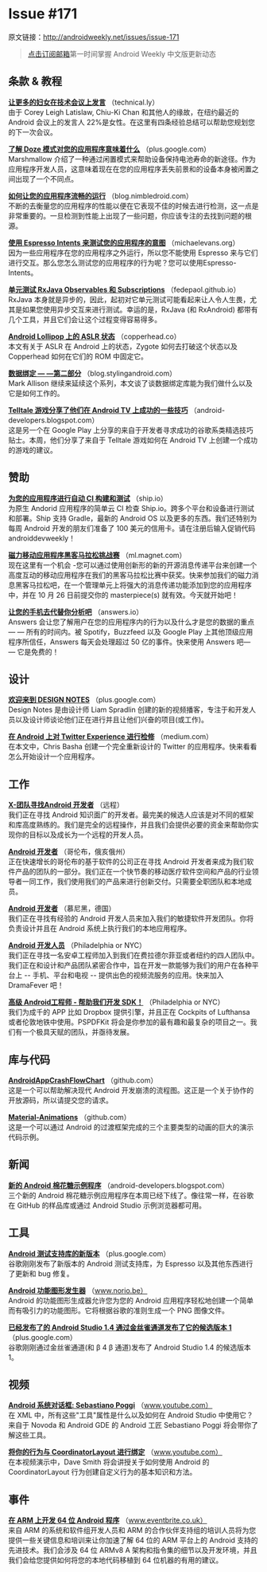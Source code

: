 
# Issue #171

>
原文链接：<http://androidweekly.net/issues/issue-171>

> [点击订阅邮箱](http://tinyletter.com/androidweeklycn)第一时间掌握 Android Weekly 中文版更新动态

## 条款 & 教程

**[让更多的妇女在技术会议上发言](http://technical.ly/philly/2015/09/15/corey-leigh-latislaw-droidcon-keynote/)**
（technical.ly）  
由于 Corey Leigh Latislaw, Chiu-Ki Chan 和其他人的缘故，在纽约最近的 Android 会议上的发言人 22%是女性。在这里有四条经验总结可以帮助您规划您的下一次会议。

**[了解 Doze 模式对您的应用程序意味着什么](https://plus.google.com/+AndroidDevelopers/posts/94jCkmG4jff)**
（plus.google.com）  
Marshmallow 介绍了一种通过闲置模式来帮助设备保持电池寿命的新途径。作为应用程序开发人员，这意味着现在在您的应用程序丢失前景和的设备本身被闲置之间出现了一个不同点。

**[如何让您的应用程序流畅的运行](http://blog.nimbledroid.com/2015/09/17/how-to-make-your-application-fluid.html)**
（blog.nimbledroid.com）  
不断的去衡量您的应用程序的性能以便在它表现不佳的时候去进行检测，这一点是非常重要的。一旦检测到性能上出现了一些问题，你应该专注的去找到问题的根源。

**[使用 Espresso Intents 来测试您的应用程序的意图](http://michaelevans.org/blog/2015/09/15/testing-intents-with-espresso-intents/)**
（michaelevans.org）  
因为一些应用程序在您的应用程序之外运行，所以您不能使用 Espresso 来与它们进行交互。那么您怎么测试您的应用程序的行为呢？您可以使用Espresso-Intents。

**[单元测试 RxJava Observables 和 Subscriptions](http://fedepaol.github.io/blog/2015/09/13/testing-rxjava-observables-subscriptions/)**
（fedepaol.github.io）  
RxJava 本身就是异步的，因此，起初对它单元测试可能看起来让人令人生畏，尤其是如果您使用异步交互来进行测试。幸运的是，RxJava (和 RxAndroid) 都带有几个工具，并且它们会让这个过程变得容易得多。

**[Android Lollipop 上的 ASLR 状态](https://copperhead.co/2015/05/11/aslr-android-zygote)**
（copperhead.co）  
本文有关于 ASLR 在 Android 上的状态，Zygote 如何去打破这个状态以及 Copperhead 如何在它们的 ROM 中固定它。

**[数据绑定 — —第二部分](https://blog.stylingandroid.com/data-binding-part-2/)**
（blog.stylingandroid.com）  
Mark Allison 继续来延续这个系列，本文谈了谈数据绑定库能为我们做什么以及它是如何工作的。

**[Telltale 游戏分享了他们在 Android TV 上成功的一些技巧](http://android-developers.blogspot.com/2015/09/telltale-games-share-their-tips-for.html)**
（android-developers.blogspot.com）  
这是另一个在 Google Play 上分享的来自于开发者寻求成功的谷歌系类精选技巧贴士。本周，他们分享了来自于 Telltale 游戏如何在 Android TV 上创建一个成功的游戏的建议。

## 赞助

**[为您的应用程序进行自动 CI 构建和测试](https://ship.io/landing/?utm_source=androiddevweekly)**
（ship.io）  
为原生 Andorid 应用程序的简单云 CI 检查 Ship.io。跨多个平台和设备进行测试和部署。Ship 支持 Gradle，最新的 Android OS 以及更多的东西。我们还特别为每周 Android 开发的朋友们准备了 100 美元的信用卡。请在注册后输入促销代码 androiddevweekly！

**[磁力移动应用程序黑客马拉松挑战赛](http://ml.magnet.com/devpost-challengeAndroid.html)**
（ml.magnet.com）  
现在这里有一个机会 -您可以通过使用创新形的新的开源消息传递平台来创建一个高度互动的移动应用程序在我们的黑客马拉松比赛中获奖。快来参加我们的磁力消息黑客马拉松吧，在一个管理单元上将强大的消息传递功能添加到您的应用程序中，并在 10 月 26 日前提交你的 masterpiece(s) 就有效。今天就开始吧！

**[让您的手机去代替你分析吧](https://answers.io/?utm_source=sponsor&utm_medium=androidweekly&utm_campaign=androidweekly_9.13.2015&utm_content=sponsor_link)**
（answers.io）  
Answers 会让您了解用户在您的应用程序内的行为以及什么才是您的数据的重点 — — 所有的时间内。被 Spotify，Buzzfeed 以及 Google Play 上其他顶级应用程序所信任，Answers 每天会处理超过 50 亿的事件。快来使用 Answers 吧— — 它是免费的！

## 设计

**[欢迎来到 DESIGN NOTES](https://plus.google.com/+LiamSpradlin/posts/jVzRHAq3Vno)**
（plus.google.com）  
Design Notes 是由设计师 Liam Spradlin 创建的新的视频播客，专注于和开发人员以及设计师谈论他们正在进行并且让他们兴奋的项目(或工作)。

**[在 Android 上对 Twitter Experience 进行检修](https://medium.com/@BashaChris/overhauling-the-twitter-experience-on-android-80f5b09e7c67)**
（medium.com）  
在本文中，Chris Basha 创建一个完全重新设计的 Twitter 的应用程序。快来看看怎么开始设计一个应用程序。

## 工作

**[X-团队寻找Android 开发者](http://bit.ly/1LlB1jB)**
（远程）  
我们正在寻找 Android 知识面广的开发者。最完美的候选人应该是对不同的框架和库高度熟练的。我们是完全的远程操作，并且我们会提供必要的资金来帮助你实现你的目标以及成长为一个远程的开发人员。

**[Android 开发者](http://columbus.craigslist.org/web/5216365723.html)**
（哥伦布，俄亥俄州）  
正在快速增长的哥伦布的基于软件的公司正在寻找 Android 开发者来成为我们软件产品的团队的一部分。我们正在一个快节奏的移动医疗软件空间和产品的行业领导者一同工作，我们使用我们的产品来进行创新交付。只需要全职团队和本地成员。

**[Android 开发者](https://de.scalable.capital/wp-content/uploads/2015/09/20150914_Android_developer.pdf)**
（慕尼黑，德国）  
我们正在寻找有经验的 Android 开发人员来加入我们的敏捷软件开发团队。你将负责设计并且在 Android 系统上执行我们的本地应用程序。

**[Android 开发人员](http://www.jsco.re/3c4l)**
（Philadelphia or NYC）  
我们正在寻找一名安卓工程师加入到我们在费拉德尔菲亚或者纽约的四人团队中。我们正在和设计和产品团队紧密合作中，旨在开发一款能够为我们的用户在各种平台上 -- 手机、平台和电视 -- 提供出色的视频流服务的应用。快来加入 DramaFever 吧！

**[高级 Android工程师 - 帮助我们开发 SDK！](https://pspdfkit.com/jobs/#section_android)**
（Philadelphia or NYC）  
我们为成千的 APP 比如 Dropbox 提供引擎，并且正在 Cockpits of Lufthansa 或者伦敦地铁中使用。PSPDFKit 将会是你参加的最有趣和最复杂的项目之一。我们有一个极具天赋的团队，并亟待发展。

## 库与代码

**[AndroidAppCrashFlowChart](https://github.com/octohub/AndroidAppCrashFlowChart)**
（github.com）  
这是一个可以帮助解决现代 Android 开发崩溃的流程图。这正是一个关于协作的开放源码，所以请提交您的请求。

**[Material-Animations](https://github.com/lgvalle/Material-Animations)**
（github.com）  
这是一个可以通过 Android 的过渡框架完成的三个主要类型的动画的巨大的演示代码示例。

## 新闻

**[新的 Android 棉花糖示例程序](http://android-developers.blogspot.com/2015/09/new-android-marshmallow-sample-apps.html)**
（android-developers.blogspot.com）  
三个新的 Android 棉花糖示例应用程序在本周已经下线了。像往常一样，在谷歌在 GitHub 的样品库或通过 Android Studio 示例浏览器都可用。

## 工具

**[Android 测试支持库的新版本](https://plus.google.com/+AndroidDevelopers/posts/SXVtgnoKcAY)**
（plus.google.com）  
谷歌刚刚发布了新版本的 Android 测试支持库，为 Espresso 以及其他东西进行了更新和 bug 修复。

**[Android 功能图形发生器](http://www.norio.be/android-feature-graphic-generator/)**
（www.norio.be）  
Android 的功能图形生成器允许您为您的 Android 应用程序轻松地创建一个简单而有吸引力的功能图形。它将根据谷歌的准则生成一个 PNG 图像文件。

**[已经发布了的 Android Studio 1.4 通过金丝雀通道发布了它的候选版本 1 ](https://plus.google.com/+AndroidDevelopers/posts/9xKdWFJUWjN)**
（plus.google.com）  
谷歌刚刚通过金丝雀通道(和 β 4 β 通道)发布了 Android Studio 1.4 的候选版本 1。

## 视频

**[Android 系统对话框: Sebastiano Poggi](https://www.youtube.com/watch?v=LilvK3N-5dU&feature=youtu.be)**
（www.youtube.com）  
在 XML 中，所有这些"工具"属性是什么以及如何在 Android Studio 中使用它？来自于 Novoda 和 Android GDE 的 Android 工匠 Sebastiano Poggi 将会带你了解这些工具。

**[将你的行为与 CoordinatorLayout 进行绑定](https://www.youtube.com/watch?v=x5o2hGMMmIw&feature=youtu.be)**
（www.youtube.com）  
在本视频演示中，Dave Smith 将会讲授关于如何使用 Android 的 CoordinatorLayout 行为创建自定义行为的基本知识和方法。

## 事件

**[在 ARM 上开发 64 位 Android 程序](https://www.eventbrite.co.uk/e/developing-for-64-bit-android-on-arm-tickets-16815505630)**
（www.eventbrite.co.uk）  
来自 ARM 的系统和软件组开发人员和 ARM 的合作伙伴支持组的培训人员将为您提供一些关键信息和培训来让你加速了解 64 位的 ARM 平台上的 Android 支持的先进技术。我们会涉及 64 位 ARMv8 A 架构和指令集的细节以及开发环境，并且我们会给您提供如何将您的本地代码移植到 64 位机器的有用的建议。
